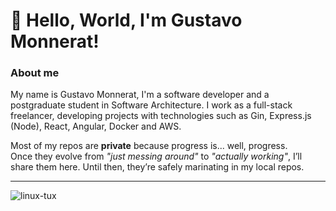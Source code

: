 # 👋 Hello, World, I'm Gustavo Monnerat! 

### About me
My name is Gustavo Monnerat, I'm a software developer and a postgraduate student in Software Architecture.
I work as a full-stack freelancer, developing projects with technologies such as Gin, Express.js (Node), React, Angular, Docker and AWS.

Most of my repos are **private** because progress is... well, progress.  
Once they evolve from _"just messing around"_ to _"actually working"_, I’ll share them here. Until then, they’re safely marinating in my local repos.

---

![linux-tux](https://github.com/user-attachments/assets/6362b267-4c91-4200-a590-dfaf8abb7eae)
